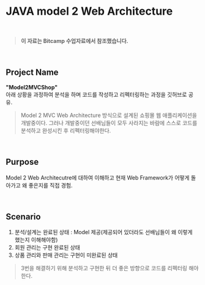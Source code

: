 # JAVA model 2 Web Architecture

<br/>

> **이 자료는 Bitcamp 수업자료에서 참조했습니다.**

<br/>

## Project Name
**"Model2MVCShop"**  
아래 상황을 과정하여 분석을 하며 코드를 작성하고 리펙터링하는 과정을 깃허브로 공유.
> Model 2 MVC Web Architecture 방식으로 설계된 쇼핑몰 웹 애플리케이션을 개발중이다. 그러나 개발중이던 선배님들이 모두 사라지는 바람에 스스로 코드를 분석하고 완성시킨 후 리펙터링해야한다.

<br/>

## Purpose
Model 2 Web Architecutre에 대하여 이해하고 현재 Web Framework가 어떻게 돌아가고 왜 좋은지를 직접 경험.

<br/>

## Scenario
1.  분석/설계는 완료된 상태 : Model 제공(제공되어 있더라도 선배님들이 왜 이렇게 했는지 이해해야함)
2.  회원 관리는 구현 완료된 상태
3.  상품 관리와 판매 관리는 구현이 미완료된 상태
> 3번을 해결하기 위해 분석하고 구현한 뒤 더 좋은 방향으로 코드를 리펙터링 해야한다.
